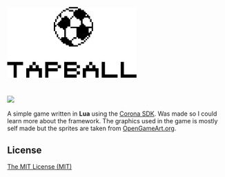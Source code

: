 <img src="https://github.com/kleinrein/tapball/blob/master/logo.png" width="300">

# 

<img src="https://thumbs.gfycat.com/DistantUnknownCaracal-size_restricted.gif" width="350">

A simple game written in **Lua** using the [Corona SDK](https://coronalabs.com). Was made so I could learn more about the framework. The graphics used in the game is mostly self made but the sprites are taken from [OpenGameArt.org](https://opengameart.org).

## License
[The MIT License (MIT)](https://opensource.org/licenses/MIT)
